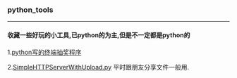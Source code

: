 ### python_tools

--------------------

#### 收藏一些好玩的小工具,已python的为主,但是不一定都是python的

1.[python写的终端抽奖程序](./python写的终端抽奖程序)

2.[SimpleHTTPServerWithUpload.py](./SimpleHTTPServerWithUpload.py) 平时跟朋友分享文件一般用.

